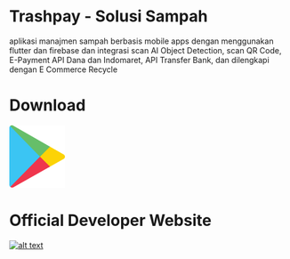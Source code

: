 # Trashpay - Solusi Sampah

aplikasi manajmen sampah berbasis mobile apps dengan menggunakan flutter dan firebase dan integrasi scan AI Object Detection, scan QR Code, E-Payment API Dana dan Indomaret, API Transfer Bank, dan dilengkapi dengan E Commerce Recycle

# Download
[<img src="assets/images/playstore.jpg" alt="alt text" width="100"/>](https://play.google.com/store/apps/details?id=com.app.sampah_manajemen.sampah)

# Official Developer Website
[<img src="https://img.icons8.com/fluency/48/000000/internet.png" alt="alt text" width="100"/>](https://webku.one/ceo/)
